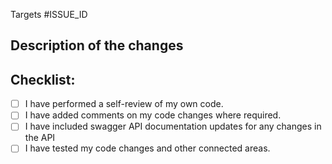 Targets #ISSUE_ID
<!---
If there is an open issue, please link to the issue here by replacing [ISSUE_ID]. For eg. #1202
-->

## Description of the changes
<!---
Describe your changes or approach in detail. Why these changes are required? What was implemented earlier and what you implemented?
-->

## Checklist:
<!--- Mark the checkboxes accordingly. -->
<!--- If you're unsure about any of these, don't hesitate to ask. We're here to help! -->
- [ ] I have performed a self-review of my own code.
- [ ] I have added comments on my code changes where required.
- [ ] I have included swagger API documentation updates for any changes in the API
- [ ] I have tested my code changes and other connected areas.
